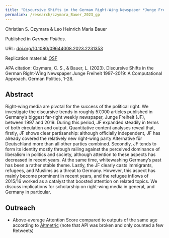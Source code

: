 ```yaml
---
title: "Discursive Shifts in the German Right-Wing Newspaper *Junge Freiheit* 1997-2019: A Computational Approach"
permalink: /research/czymara_Bauer_2023_gp
---
```

Christian S. Czymara & Leo Heinrich Maria Bauer

Published in *German Politics*.

URL: [doi.org/10.1080/09644008.2023.2231353](https://doi.org/10.1080/09644008.2023.2231353)

Replication material:  [OSF](https://osf.io/v9e36/)

APA citation: Czymara, C. S., & Bauer, L. (2023). Discursive Shifts in the German Right-Wing Newspaper Junge Freiheit 1997–2019: A Computational Approach. German Politics, 1-28.

Abstract
------
Right-wing media are pivotal for the success of the political right. We investigate the discursive trends in roughly 57,000 articles published in Germany’s biggest far-right weekly newspaper, Junge Freiheit (JF), between 1997 and 2019. During this period, JF expanded steadily in terms of both circulation and output. Quantitative content analyses reveal that, firstly, JF shows clear partisanship: although officially independent, JF has already covered the relatively new right-wing party Alternative für Deutschland more than all other parties combined. Secondly, JF tends to form its identity mostly through railing against the perceived dominance of liberalism in politics and society, although attention to these aspects has decreased in recent years. At the same time, whitewashing Germany’s past has been a rather stable theme. Lastly, the JF clearly casts immigrants, refugees, and Muslims as a threat to Germany. However, this aspect has mainly become prominent in recent years, and the refugee inflows of 2015/16 worked as a catalyst that boosted attention on related topics. We discuss implications for scholarship on right-wing media in general, and Germany in particular.

Outreach
------
- Above-average Attention Score compared to outputs of the same age according to [Altmetric](https://routledge.altmetric.com/details/151979909) (note that API was broken and only counted a few Retweets)


